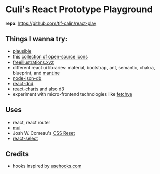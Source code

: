 # Culi's React Prototype Playground
**repo**: https://github.com/tif-calin/react-play

## Things I wanna try:
 - [plausible](https://plausible.io/)
 - this [collection of open-source icons](https://www.iconshock.com/freeicons/)
 - [freeillustrations.xyz](https://freeillustrations.xyz/)
 - different react ui libraries: material, bootstrap, ant, semantic, chakra, blueprint, and [mantine](https://mantine.dev/)
 - [node-json-db](https://www.npmjs.com/package/node-json-db)
 - [react-dnd](https://react-dnd.github.io/react-dnd/)
 - [react-charts](https://react-charts.tanstack.com/) and also d3
 - experiment with micro-frontend technologies like [fetchye](https://www.npmjs.com/package/fetchye)

## Uses
 - react, react router
 - [mui](https://mui.com/)  
 - Josh W. Comeau's [CSS Reset](https://www.joshwcomeau.com/css/custom-css-reset/) 
 - [react-select](https://react-select.com/)

## Credits
 - hooks inspired by [usehooks.com](https://usehooks.com/)
